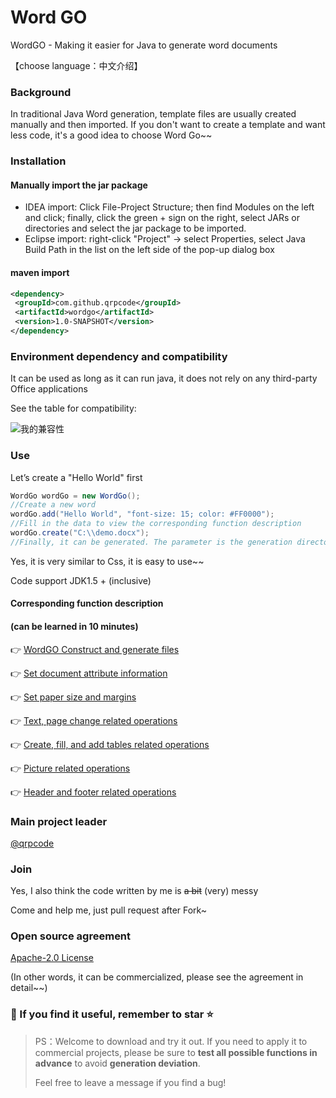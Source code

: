 # Word GO

WordGO - Making it easier for Java to generate word documents

【choose language：中文介绍】

### Background

In traditional Java Word generation, template files are usually created manually and then imported. If you don't want to create a template and want less code, it's a good idea to choose Word Go~~

### Installation

#### Manually import the jar package

* IDEA import: Click File-Project Structure; then find Modules on the left and click; finally, click the green + sign on the right, select JARs or directories and select the jar package to be imported.
* Eclipse import: right-click "Project" → select Properties, select Java Build Path in the list on the left side of the pop-up dialog box

#### maven import

```xml
<dependency>
 <groupId>com.github.qrpcode</groupId>
 <artifactId>wordgo</artifactId>
 <version>1.0-SNAPSHOT</version>
</dependency>
```

### Environment dependency and compatibility

It can be used as long as it can run java, it does not rely on any third-party Office applications

See the table for compatibility:

![我的兼容性](https://github.com/qrpcode/wordgo/blob/master/api/textapi.assets/enjianrong.png?raw=true)

### Use

Let’s create a "Hello World" first

```java
WordGo wordGo = new WordGo();
//Create a new word
wordGo.add("Hello World", "font-size: 15; color: #FF0000");
//Fill in the data to view the corresponding function description
wordGo.create("C:\\demo.docx");
//Finally, it can be generated. The parameter is the generation directory, which must have a file name and end with. Docx
```

Yes, it is very similar to Css, it is easy to use~~

Code support JDK1.5 + (inclusive)

#### Corresponding function description

####  (can be learned in 10 minutes)

👉 [WordGO Construct and generate files](https://github.com/qrpcode/wordgo/blob/master/api/wordgoapi.md)

👉 [Set document attribute information](https://github.com/qrpcode/wordgo/blob/master/api/coreapi.md)

👉 [Set paper size and margins](https://github.com/qrpcode/wordgo/blob/master/api/paperapi.md)

👉 [Text, page change related operations](https://github.com/qrpcode/wordgo/blob/master/api/textapi.md)

👉 [Create, fill, and add tables related operations](https://github.com/qrpcode/wordgo/blob/master/api/tableapi.md)

👉 [Picture related operations](https://github.com/qrpcode/wordgo/blob/master/api/imgapi.md)

👉 [Header and footer related operations](https://github.com/qrpcode/wordgo/blob/master/api/paperoutapi.md)

### Main project leader

[@qrpcode](https://github.com/qrpcode)

### Join

Yes, I also think the code written by me is ~~a bit~~ (very) messy

Come and help me, just pull request after Fork~

### Open source agreement

[Apache-2.0 License](https://github.com/qrpcode/wordgo/blob/master/LICENSE)

(In other words, it can be commercialized, please see the agreement in detail~~)



### 💖 If you find it useful, remember to star ⭐



> PS：Welcome to download and try it out. If you need to apply it to commercial projects, please be sure to **test all possible functions in advance** to avoid **generation deviation**.
>
> Feel free to leave a message if you find a bug!